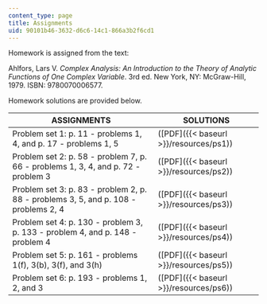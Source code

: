 ```yaml
---
content_type: page
title: Assignments
uid: 90101b46-3632-d6c6-14c1-866a3b2f6cd1
---
```


Homework is assigned from the text:

Ahlfors, Lars V. _Complex Analysis: An Introduction to the Theory of Analytic Functions of One Complex Variable_. 3rd ed. New York, NY: McGraw-Hill, 1979. ISBN: 9780070006577.

Homework solutions are provided below.

| ASSIGNMENTS | SOLUTIONS |
| --- | --- |
| Problem set 1: p. 11 - problems 1, 4, and p. 17 - problems 1, 5 | ([PDF]({{< baseurl >}}/resources/ps1)) |
| Problem set 2: p. 58 - problem 7, p. 66 - problems 1, 3, 4, and p. 72 - problem 3 | ([PDF]({{< baseurl >}}/resources/ps2)) |
| Problem set 3: p. 83 - problem 2, p. 88 - problems 3, 5, and p. 108 - problems 2, 4 | ([PDF]({{< baseurl >}}/resources/ps3)) |
| Problem set 4: p. 130 - problem 3, p. 133 - problem 4, and p. 148 - problem 4 | ([PDF]({{< baseurl >}}/resources/ps4)) |
| Problem set 5: p. 161 - problems 1(f), 3(b), 3(f), and 3(h) | ([PDF]({{< baseurl >}}/resources/ps5)) |
| Problem set 6: p. 193 - problems 1, 2, and 3 | ([PDF]({{< baseurl >}}/resources/ps6))